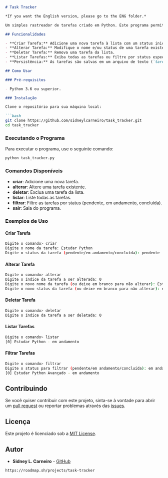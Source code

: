 
```markdown
# Task Tracker

*If you want the English version, please go to the ENG folder.*

Um simples rastreador de tarefas criado em Python. Este programa permite que você crie, altere, delete, liste e filtre tarefas através de uma interface de linha de comando (CLI). As tarefas são salvas em um arquivo de texto para persistência entre execuções.

## Funcionalidades

- **Criar Tarefa:** Adicione uma nova tarefa à lista com um status inicial (pendente, em andamento, ou concluída).
- **Alterar Tarefa:** Modifique o nome e/ou status de uma tarefa existente.
- **Deletar Tarefa:** Remova uma tarefa da lista.
- **Listar Tarefas:** Exiba todas as tarefas ou filtre por status específico.
- **Persistência:** As tarefas são salvas em um arquivo de texto (`tarefas.txt`) para que você possa acessá-las posteriormente.

## Como Usar

### Pré-requisitos

- Python 3.6 ou superior.

### Instalação

Clone o repositório para sua máquina local:

```bash
git clone https://github.com/sidneylcarneiro/task_tracker.git
cd task_tracker
```

### Executando o Programa

Para executar o programa, use o seguinte comando:

```bash
python task_tracker.py
```

### Comandos Disponíveis

- **criar**: Adicione uma nova tarefa.
- **alterar**: Altere uma tarefa existente.
- **deletar**: Exclua uma tarefa da lista.
- **listar**: Liste todas as tarefas.
- **filtrar**: Filtre as tarefas por status (pendente, em andamento, concluída).
- **sair**: Saia do programa.

### Exemplos de Uso

#### Criar Tarefa

```bash
Digite o comando> criar
Digite o nome da tarefa: Estudar Python
Digite o status da tarefa (pendente/em andamento/concluída): pendente
```

#### Alterar Tarefa

```bash
Digite o comando> alterar
Digite o índice da tarefa a ser alterada: 0
Digite o novo nome da tarefa (ou deixe em branco para não alterar): Estudar Python Avançado
Digite o novo status da tarefa (ou deixe em branco para não alterar): em andamento
```

#### Deletar Tarefa

```bash
Digite o comando> deletar
Digite o índice da tarefa a ser deletada: 0
```

#### Listar Tarefas

```bash
Digite o comando> listar
[0] Estudar Python - em andamento
```

#### Filtrar Tarefas

```bash
Digite o comando> filtrar
Digite o status para filtrar (pendente/em andamento/concluída): em andamento
[0] Estudar Python Avançado - em andamento
```

## Contribuindo

Se você quiser contribuir com este projeto, sinta-se à vontade para abrir um [pull request](https://github.com/sidneylcarneiro/task_tracker/pulls) ou reportar problemas através das [issues](https://github.com/sidneylcarneiro/task_tracker/issues).

## Licença

Este projeto é licenciado sob a [MIT License](LICENSE).

## Autor

- **Sidney L. Carneiro** - [GitHub](https://github.com/sidneylcarneiro)

```
https://roadmap.sh/projects/task-tracker